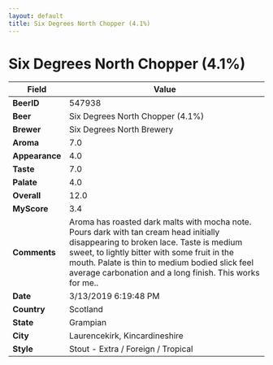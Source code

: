 ```yaml
---
layout: default
title: Six Degrees North Chopper (4.1%)
---
```


# Six Degrees North Chopper (4.1%)

| Field         | Value     |
|---------------|-----------|
| **BeerID** | 547938 |
| **Beer** | Six Degrees North Chopper (4.1%) |
| **Brewer** | Six Degrees North Brewery |
| **Aroma** | 7.0 |
| **Appearance** | 4.0 |
| **Taste** | 7.0 |
| **Palate** | 4.0 |
| **Overall** | 12.0 |
| **MyScore** | 3.4 |
| **Comments** | Aroma has roasted dark malts with mocha note. Pours dark with tan cream head initially disappearing to broken lace. Taste is medium sweet, to lightly bitter with some fruit in the mouth. Palate is thin to medium bodied slick feel average carbonation and a long finish.  This works for me.. |
| **Date** | 3/13/2019 6:19:48 PM |
| **Country** | Scotland |
| **State** | Grampian |
| **City** | Laurencekirk, Kincardineshire |
| **Style** | Stout - Extra / Foreign / Tropical |
